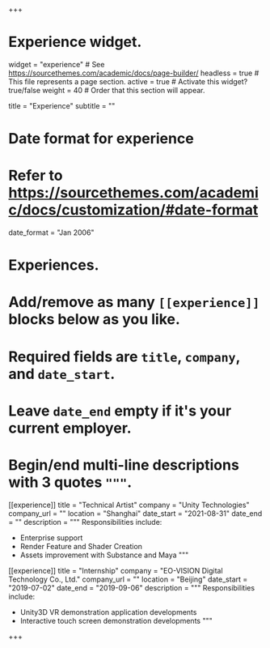 +++
# Experience widget.
widget = "experience"  # See https://sourcethemes.com/academic/docs/page-builder/
headless = true  # This file represents a page section.
active = true  # Activate this widget? true/false
weight = 40  # Order that this section will appear.

title = "Experience"
subtitle = ""

# Date format for experience
#   Refer to https://sourcethemes.com/academic/docs/customization/#date-format
date_format = "Jan 2006"

# Experiences.
#   Add/remove as many `[[experience]]` blocks below as you like.
#   Required fields are `title`, `company`, and `date_start`.
#   Leave `date_end` empty if it's your current employer.
#   Begin/end multi-line descriptions with 3 quotes `"""`.
[[experience]]
  title = "Technical Artist"
  company = "Unity Technologies"
  company_url = ""
  location = "Shanghai"
  date_start = "2021-08-31"
  date_end = ""
  description = """
  Responsibilities include:
  
  * Enterprise support
  * Render Feature and Shader Creation
  * Assets improvement with Substance and Maya
  """

[[experience]]
  title = "Internship"
  company = "EO-VISION Digital Technology Co., Ltd."
  company_url = ""
  location = "Beijing"
  date_start = "2019-07-02"
  date_end = "2019-09-06"
  description = """
  Responsibilities include:
  
  * Unity3D VR demonstration application developments
  * Interactive touch screen demonstration developments
  """

+++
